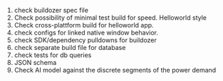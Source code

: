 1. check buildozer spec file
1. Check possibility of minimal test build for speed. Helloworld style
1. Check cross-plattform build for helloworld app. 
1. check configs for linked native window behavior.
1. check SDK/dependency pulldowns for buildozer
1. check separate build file for database
1. check tests for db queries
1. JSON schema
1. Check AI model against the discrete segments of the power demand